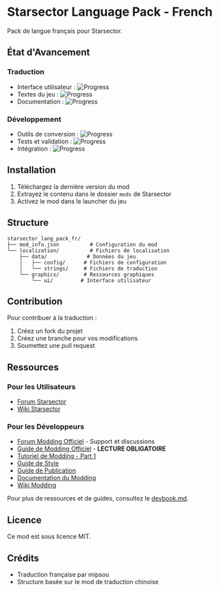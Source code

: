# Starsector Language Pack - French

Pack de langue français pour Starsector.

## État d'Avancement

### Traduction
- Interface utilisateur : ![Progress](https://progress-bar.dev/15/?title=UI&width=100)
- Textes du jeu : ![Progress](https://progress-bar.dev/5/?title=Textes&width=100)
- Documentation : ![Progress](https://progress-bar.dev/20/?title=Docs&width=100)

### Développement
- Outils de conversion : ![Progress](https://progress-bar.dev/80/?title=Outils&width=100)
- Tests et validation : ![Progress](https://progress-bar.dev/10/?title=Tests&width=100)
- Intégration : ![Progress](https://progress-bar.dev/30/?title=Integration&width=100)

## Installation

1. Téléchargez la dernière version du mod
2. Extrayez le contenu dans le dossier `mods` de Starsector
3. Activez le mod dans le launcher du jeu

## Structure

```
starsector_lang_pack_fr/
├── mod_info.json          # Configuration du mod
└── localization/          # Fichiers de localisation
    ├── data/             # Données du jeu
    │   ├── config/      # Fichiers de configuration
    │   └── strings/     # Fichiers de traduction
    └── graphics/        # Ressources graphiques
        └── ui/         # Interface utilisateur
```

## Contribution

Pour contribuer à la traduction :
1. Créez un fork du projet
2. Créez une branche pour vos modifications
3. Soumettez une pull request

## Ressources

### Pour les Utilisateurs
- [Forum Starsector](http://fractalsoftworks.com/forum)
- [Wiki Starsector](http://starsector.wikia.com)

### Pour les Développeurs
- [Forum Modding Officiel](https://fractalsoftworks.com/forum/index.php?board=10.0) - Support et discussions
- [Guide de Modding Officiel](https://fractalsoftworks.com/forum/index.php?topic=4760.0) - **LECTURE OBLIGATOIRE**
- [Tutoriel de Modding - Part 1](https://fractalsoftworks.com/forum/index.php?topic=4761.0)
- [Guide de Style](https://fractalsoftworks.com/forum/index.php?topic=7164.0)
- [Guide de Publication](https://fractalsoftworks.com/forum/index.php?topic=15244.0)
- [Documentation du Modding](http://fractalsoftworks.com/docs)
- [Wiki Modding](http://starsector.wikia.com/wiki/Modding)

Pour plus de ressources et de guides, consultez le [devbook.md](devbook.md).

## Licence

Ce mod est sous licence MIT.

## Crédits

- Traduction française par mipsou
- Structure basée sur le mod de traduction chinoise
